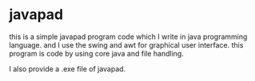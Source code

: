 # javapad
this is a simple javapad program code which I write in java programming language.
and I use the swing and awt for graphical user interface.
this program is code by using core java and file handling.


I also provide a .exe file of javapad.
